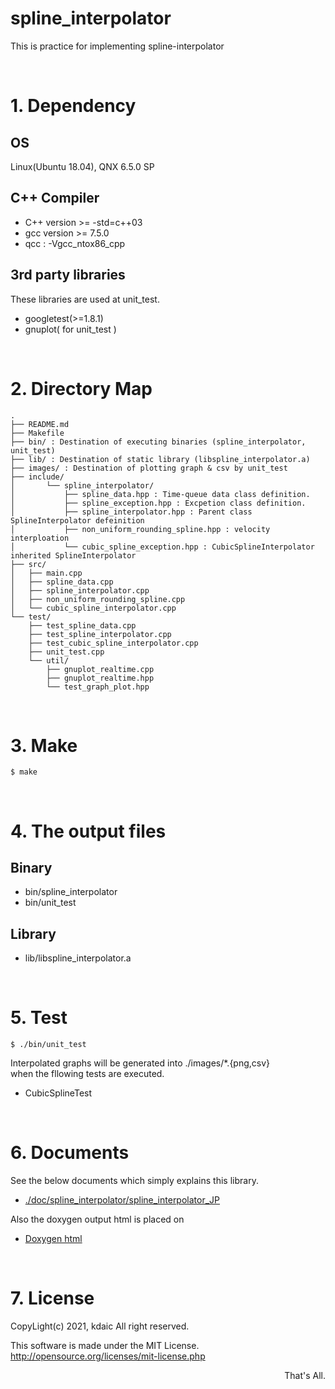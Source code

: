 spline_interpolator
===

This is practice for implementing spline-interpolator

&nbsp;

# 1. Dependency

## OS

Linux(Ubuntu 18.04), QNX 6.5.0 SP  

## C++ Compiler

- C++ version \>= -std=c++03  
- gcc version \>= 7.5.0  
- qcc : -Vgcc\_ntox86\_cpp

## 3rd party libraries

These libraries are used at unit_test.

- googletest(>=1.8.1) 
- gnuplot( for unit_test )

&nbsp;

# 2. Directory Map

```
.
├── README.md
├── Makefile
├── bin/ : Destination of executing binaries (spline_interpolator, unit_test)
├── lib/ : Destination of static library (libspline_interpolator.a)
├── images/ : Destination of plotting graph & csv by unit_test
├── include/
│       └── spline_interpolator/
│           ├── spline_data.hpp : Time-queue data class definition.
│           ├── spline_exception.hpp : Excpetion class definition.
│           ├── spline_interpolator.hpp : Parent class SplineInterpolator defeinition
│           ├── non_uniform_rounding_spline.hpp : velocity interploation
│           └── cubic_spline_exception.hpp : CubicSplineInterpolator inherited SplineInterpolator
├── src/
│   ├── main.cpp
│   ├── spline_data.cpp
│   ├── spline_interpolator.cpp
│   ├── non_uniform_rounding_spline.cpp
│   └── cubic_spline_interpolator.cpp
└── test/
    ├── test_spline_data.cpp
    ├── test_spline_interpolator.cpp
    ├── test_cubic_spline_interpolator.cpp
    ├── unit_test.cpp
    └── util/
        ├── gnuplot_realtime.cpp
        ├── gnuplot_realtime.hpp
        └── test_graph_plot.hpp

```

&nbsp;

# 3. Make

```
$ make
```

&nbsp;

# 4. The output files

## Binary

- bin/spline\_interpolator
- bin/unit\_test

## Library

- lib/libspline\_interpolator.a

&nbsp;

# 5. Test

```
$ ./bin/unit_test
```

Interpolated graphs will be generated into ./images/*.{png,csv}  
when the fllowing tests are executed.

- CubicSplineTest


&nbsp;

# 6. Documents

See the below documents which simply explains this library.

- [./doc/spline\_interpolator/spline\_interpolator\_JP](./doc/spline_interpolator/spline_interpolator_JP.md)

Also the doxygen output html is placed on

- [Doxygen html](http://kdaic.net/program/trajectory/spline_interpolator/doxyout/index.html)

&nbsp;


# 7. License

CopyLight(c) 2021, kdaic 
All right reserved.  

This software is made under the MIT License.  
http://opensource.org/licenses/mit-license.php  

<div align="right"> That's All. </div>
